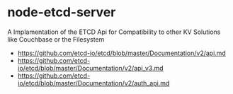# node-etcd-server
A Implamentation of the ETCD Api for Compatibility to other KV Solutions like Couchbase or the Filesystem


- https://github.com/etcd-io/etcd/blob/master/Documentation/v2/api.md
- https://github.com/etcd-io/etcd/blob/master/Documentation/v2/api_v3.md
- https://github.com/etcd-io/etcd/blob/master/Documentation/v2/auth_api.md
